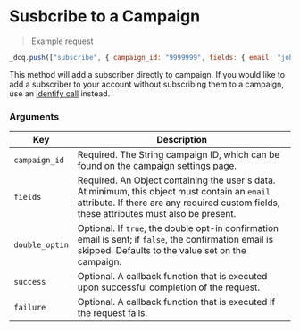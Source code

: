 # Susbcribe to a Campaign

> Example request

```javascript
_dcq.push(["subscribe", { campaign_id: "9999999", fields: { email: "john@acme.com" }}]);
```

This method will add a subscriber directly to campaign. If you would like to add a subscriber to your account without subscribing them to a campaign, use an <a href="#identifying-visitors">identify call</a> instead.

### Arguments

<table>
  <thead>
    <tr>
      <th>Key</th>
      <th>Description</th>
    </tr>
  </thead>
  <tbody>
    <tr>
      <td><code>campaign_id</code></td>
      <td>Required. The String campaign ID, which can be found on the campaign settings page.</td>
    </tr>
    <tr>
      <td><code>fields</code></td>
      <td>Required. An Object containing the user's data. At minimum, this object must contain an <code>email</code> attribute. If there are any required custom fields, these attributes must also be present.</td>
    </tr>
    <tr>
      <td><code>double_optin</code></td>
      <td>Optional. If <code>true</code>, the double opt-in confirmation email is sent; if <code>false</code>, the confirmation email is skipped. Defaults to the value set on the campaign.</td>
    </tr>
    <tr>
      <td><code>success</code></td>
      <td>Optional. A callback function that is executed upon successful completion of the request.</td>
    </tr>
    <tr>
      <td><code>failure</code></td>
      <td>Optional. A callback function that is executed if the request fails.</td>
    </tr>
  </tbody>
</table>